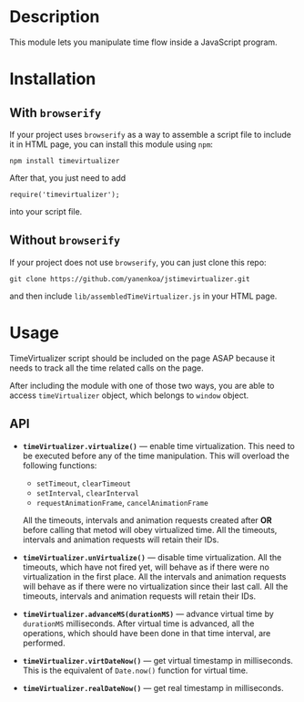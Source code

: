 # Description
This module lets you manipulate time flow inside a JavaScript program.
# Installation
## With `browserify`
If your project uses `browserify` as a way to assemble a script file to include it in HTML page, you can install this module using `npm`:
```
npm install timevirtualizer
```
After that, you just need to add
```
require('timevirtualizer');
```
into your script file.
## Without `browserify`
If your project does not use `browserify`, you can just clone this repo:
```
git clone https://github.com/yanenkoa/jstimevirtualizer.git
```
and then include `lib/assembledTimeVirtualizer.js` in your HTML page.
# Usage
TimeVirtualizer script should be included on the page ASAP because it needs to track all the time related calls on the page.

After including the module with one of those two ways, you are able to access `timeVirtualizer` object, which belongs to `window` object.

## API

* **`timeVirtualizer.virtualize()`** — enable time virtualization. This need to be executed before any of the time manipulation. This will overload the following functions:
  * `setTimeout`, `clearTimeout`
  * `setInterval`, `clearInterval`
  * `requestAnimationFrame`, `cancelAnimationFrame`

  All the timeouts, intervals and animation requests created after **OR** before calling that metod will obey virtualized time. All the timeouts, intervals and animation requests will retain their IDs.
* **`timeVirtualizer.unVirtualize()`** — disable time virtualization. All the timeouts, which have not fired yet, will behave as if there were no virtualization in the first place. All the intervals and animation requests will behave as if there were no virtualization since their last call. All the timeouts, intervals and animation requests will retain their IDs.
* **`timeVirtualizer.advanceMS(durationMS)`** — advance virtual time by `durationMS` milliseconds. After virtual time is advanced, all the operations, which should have been done in that time interval, are performed.
* **`timeVirtualizer.virtDateNow()`** — get virtual timestamp in milliseconds. This is the equivalent of `Date.now()` function for virtual time.
* **`timeVirtualizer.realDateNow()`** — get real timestamp in milliseconds.
